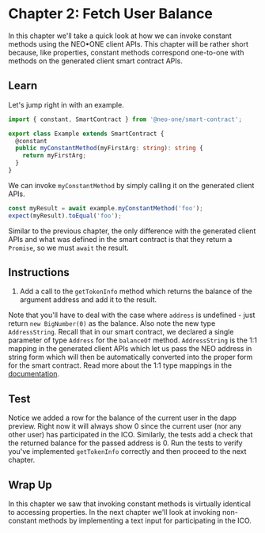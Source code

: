 # Chapter 2: Fetch User Balance

In this chapter we'll take a quick look at how we can invoke constant methods using the NEO•ONE client APIs. This chapter will be rather short because, like properties, constant methods correspond one-to-one with methods on the generated client smart contract APIs.

## Learn

Let's jump right in with an example.

```typescript
import { constant, SmartContract } from '@neo-one/smart-contract';

export class Example extends SmartContract {
  @constant
  public myConstantMethod(myFirstArg: string): string {
    return myFirstArg;
  }
}
```

We can invoke `myConstantMethod` by simply calling it on the generated client APIs.

```typescript
const myResult = await example.myConstantMethod('foo');
expect(myResult).toEqual('foo');
```

Similar to the previous chapter, the only difference with the generated client APIs and what was defined in the smart contract is that they return a `Promise`, so we must `await` the result.

## Instructions

  1. Add a call to the `getTokenInfo` method which returns the balance of the argument address and add it to the result.

Note that you'll have to deal with the case where `address` is undefined - just return `new BigNumber(0)` as the balance. Also note the new type `AddressString`. Recall that in our smart contract, we declared a single parameter of type `Address` for the `balanceOf` method. `AddressString` is the 1:1 mapping in the generated client APIs which let us pass the NEO address in string form which will then be automatically converted into the proper form for the smart contract. Read more about the 1:1 type mappings in the [documentation](/docs/smart-contract-apis#type-conversion-table).

## Test

Notice we added a row for the balance of the current user in the dapp preview. Right now it will always show 0 since the current user (nor any other user) has participated in the ICO. Similarly, the tests add a check that the returned balance for the passed address is 0. Run the tests to verify you've implemented `getTokenInfo` correctly and then proceed to the next chapter.

## Wrap Up

In this chapter we saw that invoking constant methods is virtually identical to accessing properties. In the next chapter we'll look at invoking non-constant methods by implementing a text input for participating in the ICO.
